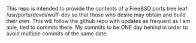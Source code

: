 This repo is intended to provide the contents of a FreeBSD ports tree leaf: /usr/ports/devel/wuff-dev so that those who desire may obtain and build their own.  This will follow the github repo with updates as frequent as I am able, tied to commits there.  My commits to be ONE day behind in order to avoid multiple commits of the same date.
